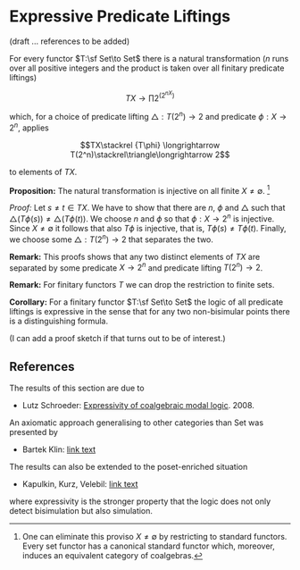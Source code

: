 # Expressive Predicate Liftings

(draft ... references to be added)

For every functor $T:\sf Set\to Set$ there is a natural transformation ($n$ runs over all positive integers and the product is taken over all finitary predicate liftings)

$$ TX\to \prod 2^{({2^n}^X)}$$

which, for a choice of predicate lifting $\triangle: T(2^n)\to 2$ and predicate $\phi:X\to 2^n$, applies

$$TX\stackrel {T\phi} \longrightarrow T(2^n)\stackrel\triangle\longrightarrow 2$$

to elements of  $TX$.

**Proposition:** The natural transformation is injective on all finite $X\not=\emptyset$. [^standard]

[^standard]: One can eliminate this proviso $X\not=\emptyset$ by restricting to standard functors. Every set functor has a canonical standard functor which, moreover, induces an equivalent category of coalgebras.

*Proof:* Let $s\not=t\in TX$. We have to show that there are $n$, $\phi$ and $\triangle$ such that $\triangle(T\phi(s))\not=\triangle(T\phi(t))$. We choose $n$ and $\phi$ so that $\phi:X\to 2^n$ is injective. Since $X\not=\emptyset$ it follows that also $T\phi$ is injective, that is, $T\phi(s)\not= T\phi(t)$. Finally, we choose some $\triangle:T(2^n)\to 2$ that separates the two.

**Remark:** This proofs shows that any two distinct elements of $TX$ are separated by some predicate $X\to 2^n$ and predicate lifting $T(2^n)\to 2$. 

**Remark:** For finitary functors $T$ we can drop the restriction to finite sets.

**Corollary:** For a finitary functor $T:\sf Set\to Set$ the logic of all predicate liftings is expressive in the sense that for any two non-bisimular points there is a distinguishing formula.

(I can add a proof sketch if that turns out to be of interest.)


## References

The results of this section are due to 

- Lutz Schroeder: [Expressivity of coalgebraic modal logic](https://www.sciencedirect.com/science/article/pii/S0304397507007074?via%3Dihub). 2008.

An axiomatic approach generalising to other categories than Set was presented by

- Bartek Klin: [link text](https:// "title")

The results can also be extended to the poset-enriched situation

- Kapulkin, Kurz, Velebil: [link text](https:// "title")

where expressivity is the stronger property that the logic does not only detect bisimulation but also simulation.


